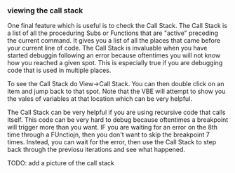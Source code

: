 ### viewing the call stack

One final feature which is useful is to check the Call Stack. The Call Stack is a list of all the proceduring Subs or Functions that are "active" preceding the current command. It gives you a list of all the places that came before your current line of code. The Call Stack is invaluable when you have started debuggin following an error because oftentimes you will not know how you reached a given spot. This is especially true if you are debugging code that is used in multiple places.

To see the Call Stack do View->Call Stack. You can then double click on an item and jump back to that spot. Note that the VBE will attempt to show you the vales of variables at that location which can be very helpful.

The Call Stack can be very helpful if you are using recursive code that calls itself. This code can be very hard to debug because oftentimes a breakpoint will trigger more than you want. IF you are waiting for an error on the 8th time through a FUnctiojn, then you don't want to skip the breakpoint 7 times. Instead, you can wait for the error, then use the Call Stack to step back through the previosu iterations and see what happened.

TODO: add a picture of the call stack

